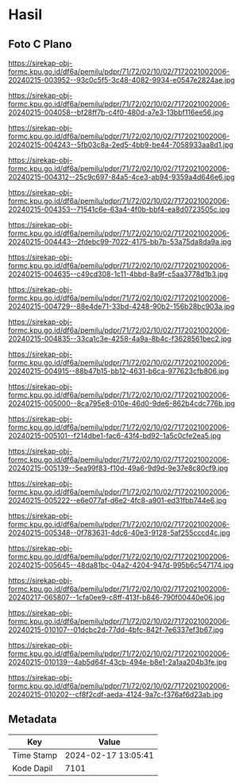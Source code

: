 # Hasil

## Foto C Plano

https://sirekap-obj-formc.kpu.go.id/df6a/pemilu/pdpr/71/72/02/10/02/7172021002006-20240215-003952--93c0c5f5-3c48-4082-9934-e0547e2824ae.jpg

https://sirekap-obj-formc.kpu.go.id/df6a/pemilu/pdpr/71/72/02/10/02/7172021002006-20240215-004058--bf28ff7b-c4f0-480d-a7e3-13bbf116ee56.jpg

https://sirekap-obj-formc.kpu.go.id/df6a/pemilu/pdpr/71/72/02/10/02/7172021002006-20240215-004243--5fb03c8a-2ed5-4bb9-be44-7058933aa8d1.jpg

https://sirekap-obj-formc.kpu.go.id/df6a/pemilu/pdpr/71/72/02/10/02/7172021002006-20240215-004312--25c9c697-84a5-4ce3-ab94-9359a4d646e6.jpg

https://sirekap-obj-formc.kpu.go.id/df6a/pemilu/pdpr/71/72/02/10/02/7172021002006-20240215-004353--71541c6e-63a4-4f0b-bbf4-ea8d0723505c.jpg

https://sirekap-obj-formc.kpu.go.id/df6a/pemilu/pdpr/71/72/02/10/02/7172021002006-20240215-004443--2fdebc99-7022-4175-bb7b-53a75da8da9a.jpg

https://sirekap-obj-formc.kpu.go.id/df6a/pemilu/pdpr/71/72/02/10/02/7172021002006-20240215-004635--c49cd308-1c11-4bbd-8a9f-c5aa3778d1b3.jpg

https://sirekap-obj-formc.kpu.go.id/df6a/pemilu/pdpr/71/72/02/10/02/7172021002006-20240215-004729--88e4de71-33bd-4248-90b2-156b28bc903a.jpg

https://sirekap-obj-formc.kpu.go.id/df6a/pemilu/pdpr/71/72/02/10/02/7172021002006-20240215-004835--33ca1c3e-4258-4a9a-8b4c-f3628561bec2.jpg

https://sirekap-obj-formc.kpu.go.id/df6a/pemilu/pdpr/71/72/02/10/02/7172021002006-20240215-004915--88b47b15-bb12-4631-b6ca-977623cfb806.jpg

https://sirekap-obj-formc.kpu.go.id/df6a/pemilu/pdpr/71/72/02/10/02/7172021002006-20240215-005000--8ca795e8-010e-46d0-9de6-862b4cdc776b.jpg

https://sirekap-obj-formc.kpu.go.id/df6a/pemilu/pdpr/71/72/02/10/02/7172021002006-20240215-005101--f214dbe1-fac6-43f4-bd92-1a5c0cfe2ea5.jpg

https://sirekap-obj-formc.kpu.go.id/df6a/pemilu/pdpr/71/72/02/10/02/7172021002006-20240215-005139--5ea99f83-f10d-49a6-9d9d-9e37e8c80cf9.jpg

https://sirekap-obj-formc.kpu.go.id/df6a/pemilu/pdpr/71/72/02/10/02/7172021002006-20240215-005222--e6e077af-d6e2-4fc8-a901-ed31fbb744e6.jpg

https://sirekap-obj-formc.kpu.go.id/df6a/pemilu/pdpr/71/72/02/10/02/7172021002006-20240215-005348--0f783631-4dc6-40e3-9128-5af255cccd4c.jpg

https://sirekap-obj-formc.kpu.go.id/df6a/pemilu/pdpr/71/72/02/10/02/7172021002006-20240215-005645--48da81bc-04a2-4204-947d-995b6c547174.jpg

https://sirekap-obj-formc.kpu.go.id/df6a/pemilu/pdpr/71/72/02/10/02/7172021002006-20240217-065807--1cfa0ee9-c8ff-413f-b846-790f00440e06.jpg

https://sirekap-obj-formc.kpu.go.id/df6a/pemilu/pdpr/71/72/02/10/02/7172021002006-20240215-010107--01dcbc2d-77dd-4bfc-842f-7e6337ef3b67.jpg

https://sirekap-obj-formc.kpu.go.id/df6a/pemilu/pdpr/71/72/02/10/02/7172021002006-20240215-010139--4ab5d64f-43cb-494e-b8e1-2a1aa204b3fe.jpg

https://sirekap-obj-formc.kpu.go.id/df6a/pemilu/pdpr/71/72/02/10/02/7172021002006-20240215-010202--cf8f2cdf-aeda-4124-9a7c-f376af6d23ab.jpg


## Metadata

| Key        | Value               |
| ---------- | ------------------- |
| Time Stamp | 2024-02-17 13:05:41 |
| Kode Dapil | 7101                |



